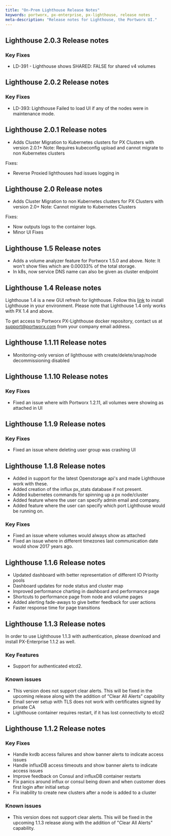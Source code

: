 ```yaml
---
title: "On-Prem Lighthouse Release Notes"
keywords: portworx, px-enterprise, px-lighthouse, release notes
meta-description: "Release notes for Lighthouse, the Portworx UI."
---
```


## Lighthouse 2.0.3 Release notes

### Key Fixes

* LD-391 - Lighthouse shows SHARED: FALSE for shared v4 volumes

## Lighthouse 2.0.2 Release notes

### Key Fixes

* LD-393: Lighthouse Failed to load UI if any of the nodes were in maintenance mode.

## Lighthouse 2.0.1 Release notes

* Adds Cluster Migration to Kubernetes clusters for PX Clusters with version 2.0.1+
Note: Requires kubeconfig upload and cannot migrate to non Kubernetes clusters

Fixes:
* Reverse Proxied lighthouses had issues logging in

## Lighthouse 2.0 Release notes

* Adds Cluster Migration to non Kubernetes clusters for PX Clusters with version 2.0+ 
Note: Cannot migrate to Kubernetes Clusters

Fixes:
* Now outputs logs to the container logs.
* Minor UI Fixes

## Lighthouse 1.5 Release notes

* Adds a volume analyzer feature for Portworx 1.5.0 and above. 
  Note: It won't show files which are 0.00033% of the total storage. 
* In k8s, now service DNS name can also be given as cluster endpoint 

## Lighthouse 1.4 Release notes

Lighthouse 1.4 is a new GUI refresh for lighthouse. Follow this [link](/reference/lighthouse) to install Lighthouse in your environment. Please note that Lighthouse 1.4 only works with PX 1.4 and above.

To get access to Portworx PX-Lighthouse docker repository, contact us at support@portworx.com from your company email address.

## Lighthouse 1.1.11 Release notes

* Monitoring-only version of lighthouse with create/delete/snap/node decommissioning disabled


## Lighthouse 1.1.10 Release notes

### Key Fixes

* Fixed an issue where with Portworx 1.2.11, all volumes were showing as attached in UI

## Lighthouse 1.1.9 Release notes

### Key Fixes

* Fixed an issue where deleting user group was crashing UI

## Lighthouse 1.1.8 Release notes

* Added in support for the latest Openstorage api's and made Lighthouse work with these.
* Added creation of the influx px_stats database if not present.
* Added kubernetes commands for spinning up a px node/cluster
* Added feature where the user can specify admin email and company.
* Added feature where the user can specify which port Lighthouse would be running on.

### Key Fixes

* Fixed an issue where volumes would always show as attached
* Fixed an issue where in different timezones last communication date would show 2017 years ago.

## Lighthouse 1.1.6 Release notes

* Updated dashboard with better representation of different IO Priority pools
* Dashboard updates for node status and cluster map
* Improved performance charting in dashboard and performance page
* Shortcuts to performance page from node and volume pages
* Added alerting fade-aways to give better feedback for user actions
* Faster response time for page transitions


## Lighthouse 1.1.3 Release notes

In order to use Lighthouse 1.1.3 with authentication, please download and install PX-Enterprise 1.1.2 as well. 

### Key Features

* Support for authenticated etcd2.

### Known issues

* This version does not support clear alerts. This will be fixed in the upcoming release along with the addition of “Clear All Alerts” capability
* Email server setup with TLS does not work with certificates signed by private CA
* Lighthouse container requires restart, if it has lost connectivity to etcd2

## Lighthouse 1.1.2 Release notes


### Key Fixes

* Handle kvdb access failures and show banner alerts to indicate access issues
* Handle influxDB access timeouts and show banner alerts to indicate access issues
* Improve feedback on Consul and influxDB container restarts
* Fix panics around influx or consul being down and when customer does first login after initial setup
* Fix inability to create new clusters after a node is added to a cluster

### Known issues

* This version does not support clear alerts. This will be fixed in the upcoming 1.1.3 release along with the addition of "Clear All Alerts" capability.

